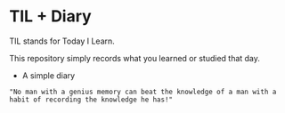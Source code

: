 # TIL + Diary
TIL stands for Today I Learn.

This repository simply records what you learned or studied that day.
+ A simple diary

```
"No man with a genius memory can beat the knowledge of a man with a habit of recording the knowledge he has!"
```
